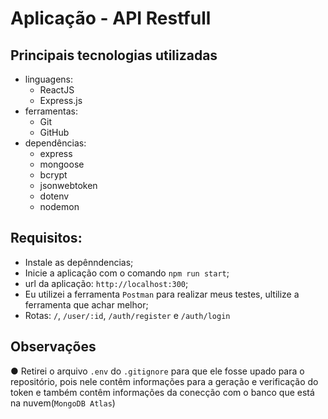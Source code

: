 # Aplicação - API Restfull

## Principais tecnologias utilizadas

- linguagens:
  - ReactJS
  - Express.js
- ferramentas:
  - Git
  - GitHub
- dependências:
  - express
  - mongoose
  - bcrypt
  - jsonwebtoken
  - dotenv
  - nodemon


## Requisitos:

- Instale as depênndencias;
- Inicie a aplicação com o comando `npm run start`;
- url da aplicação: `http://localhost:300`;
- Eu utilizei a ferramenta `Postman` para realizar meus testes, ultilize a ferramenta que achar melhor;
- Rotas: `/`, `/user/:id`, `/auth/register` e `/auth/login`

## Observações

● Retirei o arquivo `.env` do `.gitignore` para que ele fosse upado para o repositório, pois nele contêm informações para a geração e verificação do token e também contêm informações da conecção com o banco que está na nuvem(`MongoDB Atlas`)